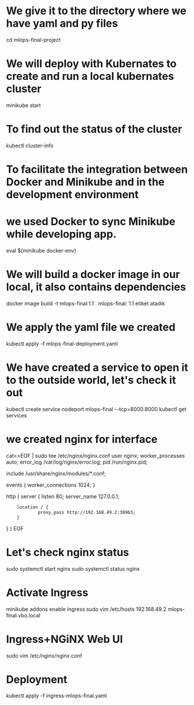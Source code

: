 # We give it to the directory where we have yaml and py files
cd mlops-final-project

# We will deploy with Kubernates  to create and run a local kubernates cluster
minikube start 

# To find out the status of the cluster
kubectl cluster-info 

#  To facilitate the integration between Docker and Minikube and in the development environment
# we used Docker to sync Minikube while developing app.
eval $(minikube docker-env)

# We will build a docker image in our local, it also contains dependencies
docker image build -t mlops-final:1.1 .   mlops-final: 1.1 etiket atadık

# We apply the yaml file we created
kubectl apply -f mlops-final-deployment.yaml


# We have created a service to open it to the outside world, let's check it out
kubectl create service nodeport mlops-final --tcp=8000:8000
kubectl get services


# we created nginx for interface

cat<<EOF | sudo tee /etc/nginx/nginx.conf
user nginx;
worker_processes auto;
error_log /var/log/nginx/error.log;
pid /run/nginx.pid;

include /usr/share/nginx/modules/*.conf;

events {
    worker_connections 1024;
}


http {
server {
        listen 80;
        server_name 127.0.0.1;

        location / {
                proxy_pass http://192.168.49.2:30963;
        }
}
}
EOF

# Let's check nginx status
sudo systemctl start nginx
sudo systemctl status nginx


# Activate Ingress
minikube addons enable ingress
sudo vim /etc/hosts
192.168.49.2    mlops-final.vbo.local

# Ingress+NGiNX Web UI
sudo vim /etc/nginx/nginx.conf

# Deployment
kubectl apply -f ingress-mlops-final.yaml




